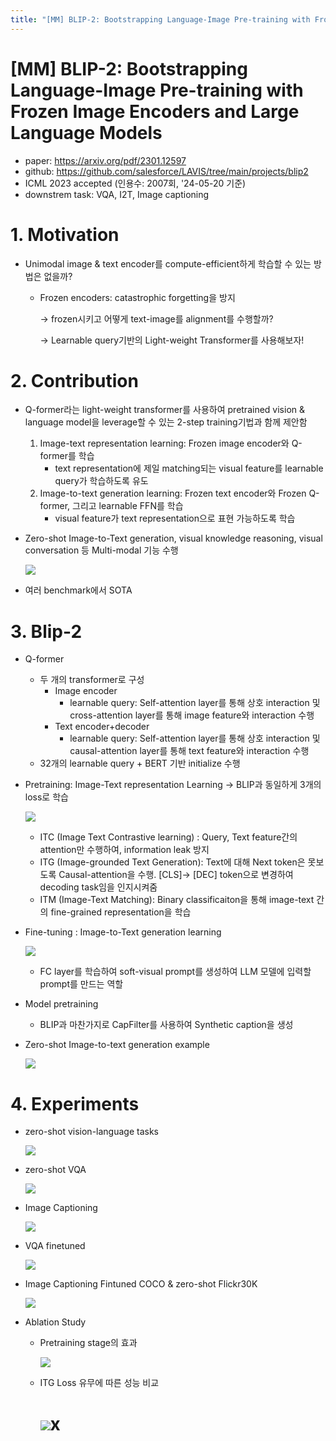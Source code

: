 ```yaml
---
title: "[MM] BLIP-2: Bootstrapping Language-Image Pre-training with Frozen Image Encoders and Large Language Models"
---
```

# [MM] BLIP-2: Bootstrapping Language-Image Pre-training with Frozen Image Encoders and Large Language Models

- paper: https://arxiv.org/pdf/2301.12597
- github: https://github.com/salesforce/LAVIS/tree/main/projects/blip2
- ICML 2023 accepted (인용수: 2007회, '24-05-20 기준)
- downstrem task: VQA, I2T, Image captioning

# 1. Motivation

- Unimodal image & text encoder를 compute-efficient하게 학습할 수 있는 방법은 없을까?

  - Frozen encoders: catastrophic forgetting을 방지

    $\to$ frozen시키고 어떻게 text-image를 alignment를 수행할까?

    $\to$ Learnable query기반의 Light-weight Transformer를 사용해보자!

# 2. Contribution

- Q-former라는 light-weight transformer를 사용하여 pretrained vision & language model을 leverage할 수 있는 2-step training기법과 함께 제안함

  1. Image-text representation learning: Frozen image encoder와 Q-former를 학습
     - text representation에 제일 matching되는 visual feature를 learnable query가 학습하도록 유도
  2. Image-to-text generation learning: Frozen text encoder와 Frozen Q-former, 그리고 learnable FFN를 학습
     - visual feature가 text representation으로 표현 가능하도록 학습

- Zero-shot Image-to-Text generation, visual knowledge reasoning, visual conversation 등 Multi-modal 기능 수행

  ![](../images/2024-05-20/image-20240520232136261.png)

- 여러 benchmark에서 SOTA

# 3. Blip-2

- Q-former

  - 두 개의 transformer로 구성
    - Image encoder
      - learnable query: Self-attention layer를 통해 상호 interaction 및 cross-attention layer를 통해 image feature와 interaction 수행
    - Text encoder+decoder
      - learnable query: Self-attention layer를 통해 상호 interaction 및 causal-attention layer를 통해 text feature와 interaction 수행
  - 32개의 learnable query + BERT 기반 initialize 수행

- Pretraining: Image-Text representation Learning $\to$ BLIP과 동일하게 3개의 loss로 학습

  ![](../images/2024-05-20/image-20240520232810374.png)

  - ITC (Image Text Contrastive learning) : Query, Text feature간의 attention만 수행하여, information leak 방지
  - ITG (Image-grounded Text Generation): Text에 대해 Next token은 못보도록 Causal-attention을 수행. [CLS]$\to$ [DEC] token으로 변경하여 decoding task임을 인지시켜줌
  - ITM (Image-Text Matching): Binary classificaiton을 통해 image-text 간의 fine-grained representation을 학습

- Fine-tuning : Image-to-Text generation learning

  ![](../images/2024-05-20/image-20240520233115432.png)

  - FC layer를 학습하여 soft-visual prompt를 생성하여 LLM 모델에 입력할 prompt를 만드는 역할

- Model pretraining

  - BLIP과 마찬가지로 CapFilter를 사용하여 Synthetic caption을 생성

- Zero-shot Image-to-text generation example

  ![](../images/2024-05-20/image-20240520233301241.png)

# 4. Experiments

- zero-shot vision-language tasks

  ![](../images/2024-05-20/image-20240520233328892.png)

- zero-shot VQA

  ![](../images/2024-05-20/image-20240520233343241.png)

- Image Captioning 

  ![](../images/2024-05-20/image-20240520233410161.png)

- VQA finetuned

  ![](../images/2024-05-20/image-20240520233446720.png)

- Image Captioning Fintuned COCO & zero-shot Flickr30K

  ![](../images/2024-05-20/image-20240520233515638.png)

- Ablation Study

  - Pretraining stage의 효과 

    ![](../images/2024-05-20/image-20240520233431232.png)

  - ITG Loss 유무에 따른 성능 비교

    # ![](../images/2024-05-20/image-20240520233534948.png)x
